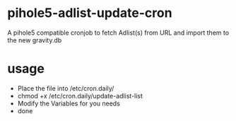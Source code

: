 # pihole5-adlist-update-cron
A pihole5 compatible cronjob to fetch Adlist(s) from URL and import them to the new gravity.db

# usage
- Place the file into /etc/cron.daily/
- chmod +x /etc/cron.daily/update-adlist-list
- Modify the Variables for you needs
- done
